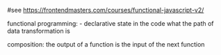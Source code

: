#see https://frontendmasters.com/courses/functional-javascript-v2/

functional programming:
    - declarative state in the code what the path of data transformation is
    
    
composition: the output of a function is the input of the next function